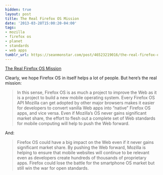 ```yaml
---
hidden: true
layout: post
title: The Real Firefox OS Mission
date: '2013-03-28T15:00:20-04:00'
tags:
- mozilla
- firefox os
- planet
- standards
- web apps
tumblr_url: https://seanmonstar.com/post/46523219016/the-real-firefox-os-mission
---
```

[The Real Firefox OS Mission](http://arstechnica.com/gadgets/2013/03/firefox-os-hands-on-mozillas-plan-to-build-on-top-of-the-web/)  

Clearly, we hope Firefox OS in itself helps a lot of people. But here’s the real mission:

> In this sense, Firefox OS is as much a project to improve the Web as it is a project to build a new mobile operating system. Every Firefox OS API Mozilla can get adopted by other major browsers makes it easier for developers to convert vanilla Web apps into “native” Firefox OS apps, and vice versa. Even if Mozilla’s OS never gains significant market share, the effort to flesh out a complete set of Web standards for mobile computing will help to push the Web forward.

And:

> Firefox OS could have a big impact on the Web even if it never gains significant market share. By pushing the Web forward, Mozilla is helping to ensure that mobile websites will continue to be relevant even as developers create hundreds of thousands of proprietary apps. Firefox could lose the battle for the smartphone OS market but still win the war for open standards.

